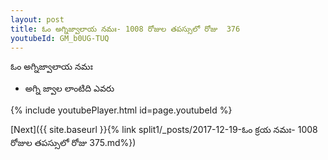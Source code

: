 ```yaml
---
layout: post
title: ఓం అగ్నిజ్వాలాయ నమః- 1008 రోజుల తపస్సులో రోజు  376
youtubeId: GM_b0UG-TUQ
---
```

 
 
 ఓం అగ్నిజ్వాలాయ నమః  
 
 -  అగ్ని జ్వాల లాంటిది ఎవరు 
 
  
 
  
 
 
 
 
 
 


{% include youtubePlayer.html id=page.youtubeId %}
 
[Next]({{ site.baseurl }}{% link  split1/_posts/2017-12-19-ఓం క్రయ నమః- 1008 రోజుల తపస్సులో రోజు  375.md%})
 
